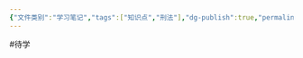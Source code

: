 ```yaml
---
{"文件类别":"学习笔记","tags":["知识点","刑法"],"dg-publish":true,"permalink":"/学习笔记studyup/刑总/疑罪从无/","dgPassFrontmatter":true,"created":"2024-10-30T10:16:15.456+08:00","updated":"2024-10-30T10:26:39.920+08:00"}
---
```


#待学 